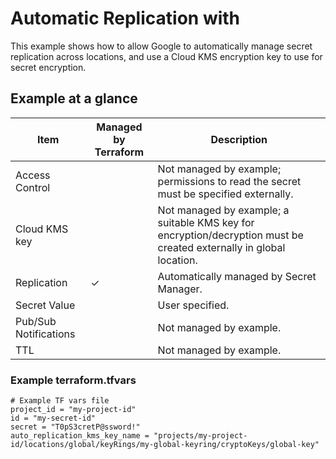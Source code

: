 # Automatic Replication with

This example shows how to allow Google to automatically manage secret replication across locations, and use a Cloud KMS
encryption key to use for secret encryption.

## Example at a glance

|Item|Managed by Terraform|Description|
|----|--------------------|-----------|
|Access Control||Not managed by example; permissions to read the secret must be specified externally.|
|Cloud KMS key||Not managed by example; a suitable KMS key for encryption/decryption must be created externally in global location.|
|Replication|&check;|Automatically managed by Secret Manager.|
|Secret Value||User specified.|
|Pub/Sub Notifications||Not managed by example.|
|TTL||Not managed by example.|

<!-- spell-checker: disable -->
### Example terraform.tfvars

```properties
# Example TF vars file
project_id = "my-project-id"
id = "my-secret-id"
secret = "T0pS3cretP@ssword!"
auto_replication_kms_key_name = "projects/my-project-id/locations/global/keyRings/my-global-keyring/cryptoKeys/global-key"
```
